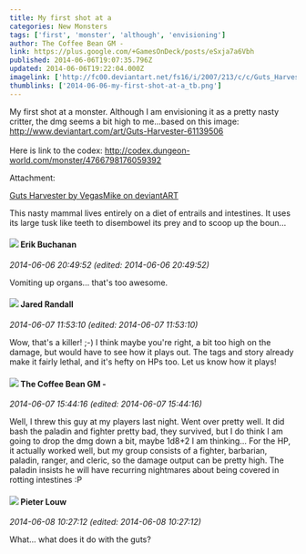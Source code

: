 ```yaml
---
title: My first shot at a
categories: New Monsters
tags: ['first', 'monster', 'although', 'envisioning']
author: The Coffee Bean GM -
link: https://plus.google.com/+GamesOnDeck/posts/eSxja7a6Vbh
published: 2014-06-06T19:07:35.796Z
updated: 2014-06-06T19:22:04.000Z
imagelink: ['http://fc00.deviantart.net/fs16/i/2007/213/c/c/Guts_Harvester_by_VegasMike.jpg']
thumblinks: ['2014-06-06-my-first-shot-at-a_tb.png']
---
```


My first shot at a monster. Although I am envisioning it as a pretty nasty critter, the dmg seems a bit high to me...based on this image:  <a href="http://www.deviantart.com/art/Guts-Harvester-61139506" class="ot-anchor">http://www.deviantart.com/art/Guts-Harvester-61139506</a><br /><br />Here is link to the codex: <a href="http://codex.dungeon-world.com/monster/4766798176059392" class="ot-anchor">http://codex.dungeon-world.com/monster/4766798176059392</a>


Attachment:

<a href='http://www.deviantart.com/art/Guts-Harvester-61139506'>Guts Harvester by VegasMike on deviantART</a>


This nasty mammal lives entirely on a diet of entrails and intestines. It uses its large tusk like teeth to disembowel its prey and to scoop up the boun...
<div id='comment z12mczc4rvi3dvwiz04cd5hrtzmkyveapzw0k'>
  <h4><img src='{{site.baseurl}}//images/avatars/114709511984822898839_photo.jpg'> Erik Buchanan</h4>
      <p><cite>2014-06-06 20:49:52 (edited: 2014-06-06 20:49:52)</cite></p>
        <p>Vomiting up organs... that&#39;s too awesome.</p>
</div>
        

<div id='comment z12mczc4rvi3dvwiz04cd5hrtzmkyveapzw0k'>
  <h4><img src='{{site.baseurl}}//images/avatars/113235898243955285861_photo.jpg'> Jared Randall</h4>
      <p><cite>2014-06-07 11:53:10 (edited: 2014-06-07 11:53:10)</cite></p>
        <p>Wow, that&#39;s a killer! ;-) I think maybe you&#39;re right, a bit too high on the damage, but would have to see how it plays out. The tags and story already make it fairly lethal, and it&#39;s hefty on HPs too. Let us know how it plays!</p>
</div>
        

<div id='comment z12mczc4rvi3dvwiz04cd5hrtzmkyveapzw0k'>
  <h4><img src='{{site.baseurl}}//images/avatars/100959968199103635279_photo.jpg'> The Coffee Bean GM -</h4>
      <p><cite>2014-06-07 15:44:16 (edited: 2014-06-07 15:44:16)</cite></p>
        <p>Well, I threw this guy at my players last night. Went over pretty well. It did bash the paladin and fighter pretty bad, they survived, but I do think I am going to drop the dmg down a bit, maybe 1d8+2 I am thinking... For the HP, it actually worked well, but my group consists of a fighter, barbarian, paladin, ranger, and cleric, so the damage output can be pretty high. The paladin insists he will have recurring nightmares about being covered in rotting intestines :P</p>
</div>
        

<div id='comment z12mczc4rvi3dvwiz04cd5hrtzmkyveapzw0k'>
  <h4><img src='{{site.baseurl}}//images/avatars/103796571177489052694_photo.jpg'> Pieter Louw</h4>
      <p><cite>2014-06-08 10:27:12 (edited: 2014-06-08 10:27:12)</cite></p>
        <p>What... what does it do with the guts?</p>
</div>
        